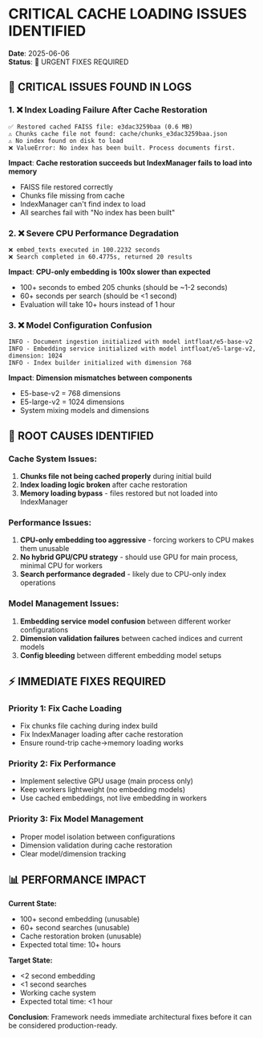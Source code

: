 # CRITICAL CACHE LOADING ISSUES IDENTIFIED

**Date**: 2025-06-06  
**Status**: 🚨 URGENT FIXES REQUIRED

## 🔴 **CRITICAL ISSUES FOUND IN LOGS**

### **1. ❌ Index Loading Failure After Cache Restoration**
```
✅ Restored cached FAISS file: e3dac3259baa (0.6 MB)
⚠️ Chunks cache file not found: cache/chunks_e3dac3259baa.json
⚠️ No index found on disk to load
❌ ValueError: No index has been built. Process documents first.
```

**Impact**: **Cache restoration succeeds but IndexManager fails to load into memory**
- FAISS file restored correctly
- Chunks file missing from cache
- IndexManager can't find index to load
- All searches fail with "No index has been built"

### **2. ❌ Severe CPU Performance Degradation**
```
❌ embed_texts executed in 100.2232 seconds
❌ Search completed in 60.4775s, returned 20 results
```

**Impact**: **CPU-only embedding is 100x slower than expected**
- 100+ seconds to embed 205 chunks (should be ~1-2 seconds)
- 60+ seconds per search (should be <1 second)
- Evaluation will take 10+ hours instead of 1 hour

### **3. ❌ Model Configuration Confusion**
```
INFO - Document ingestion initialized with model intfloat/e5-base-v2
INFO - Embedding service initialized with model intfloat/e5-large-v2, dimension: 1024
INFO - Index builder initialized with dimension 768
```

**Impact**: **Dimension mismatches between components**
- E5-base-v2 = 768 dimensions
- E5-large-v2 = 1024 dimensions  
- System mixing models and dimensions

## 🔧 **ROOT CAUSES IDENTIFIED**

### **Cache System Issues:**
1. **Chunks file not being cached properly** during initial build
2. **Index loading logic broken** after cache restoration
3. **Memory loading bypass** - files restored but not loaded into IndexManager

### **Performance Issues:**
1. **CPU-only embedding too aggressive** - forcing workers to CPU makes them unusable
2. **No hybrid GPU/CPU strategy** - should use GPU for main process, minimal CPU for workers
3. **Search performance degraded** - likely due to CPU-only index operations

### **Model Management Issues:**
1. **Embedding service model confusion** between different worker configurations
2. **Dimension validation failures** between cached indices and current models
3. **Config bleeding** between different embedding model setups

## ⚡ **IMMEDIATE FIXES REQUIRED**

### **Priority 1: Fix Cache Loading**
- Fix chunks file caching during index build
- Fix IndexManager loading after cache restoration
- Ensure round-trip cache→memory loading works

### **Priority 2: Fix Performance**
- Implement selective GPU usage (main process only)
- Keep workers lightweight (no embedding models)
- Use cached embeddings, not live embedding in workers

### **Priority 3: Fix Model Management** 
- Proper model isolation between configurations
- Dimension validation during cache restoration
- Clear model/dimension tracking

## 📊 **PERFORMANCE IMPACT**

**Current State:**
- 100+ second embedding (unusable)
- 60+ second searches (unusable)  
- Cache restoration broken (unusable)
- Expected total time: 10+ hours

**Target State:**
- <2 second embedding  
- <1 second searches
- Working cache system
- Expected total time: <1 hour

**Conclusion**: Framework needs immediate architectural fixes before it can be considered production-ready.
